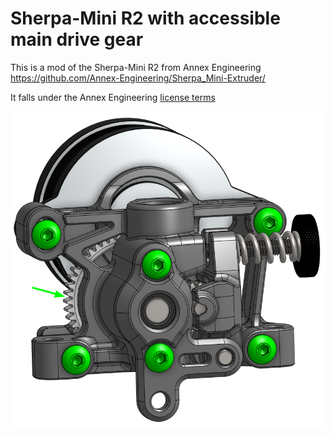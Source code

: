# Sherpa-Mini R2 with accessible main drive gear
This is a mod of the Sherpa-Mini R2 from Annex Engineering https://github.com/Annex-Engineering/Sherpa_Mini-Extruder/

It falls under the Annex Engineering [license terms](LICENSE.md) 

![Accessible Gear](image.png)